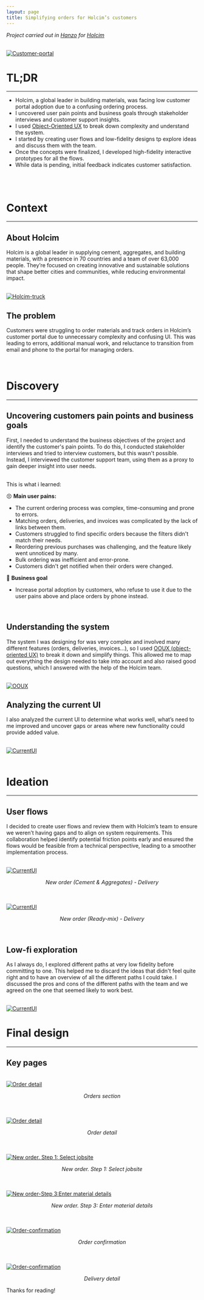 ```yaml
---
layout: page
title: Simplifying orders for Holcim’s customers
---
```



*Project carried out in [Hanzo](https://hanzo.es/) for [Holcim](https://www.holcim.com/)*<br>

<br>
<a href="{{ https://danielszt.github.io/ }}/assets/hcp1.png" target="_blank"><img src="{{ https://danielszt.github.io/ }}/assets/hcp1.png" alt="Customer-portal" class="inline"/></a>

<br>

# TL;DR
---
- Holcim, a global leader in building materials, was facing low customer portal adoption due to a confusing ordering process.
- I uncovered user pain points and business goals through stakeholder interviews and customer support insights.
- I used [Object-Oriented UX](https://www.ooux.com/what-is-ooux) to break down complexity and understand the system.
- I started by creating user flows and low-fidelity designs tp explore ideas and discuss them with the team.
- Once the concepts were finalized, I developed high-fidelity interactive prototypes for all the flows.
- While data is pending, initial feedback indicates customer satisfaction.
<br>

<br>

# Context
---
## About Holcim

Holcim is a global leader in supplying cement, aggregates, and building materials, with a presence in 70 countries and a team of over 63,000 people. They’re focused on creating innovative and sustainable solutions that shape better cities and communities, while reducing environmental impact.

<br>
<a href="{{ https://danielszt.github.io/ }}/assets/hc2.png" target="_blank"><img src="{{ https://danielszt.github.io/ }}/assets/hc2.png" alt="Holcim-truck" class="inline"/></a>
<br>

## The problem

Customers were struggling to order materials and track orders in Holcim’s customer portal due to unnecessary complexity and confusing UI. This was leading to errors, additional manual work, and reluctance to transition from email and phone to the portal for managing orders.

<br>


# Discovery
---
## Uncovering customers pain points and business goals

First, I needed to understand the business objectives of the project and identify the customer's pain points. To do this, I conducted stakeholder interviews and tried to interview customers, but this wasn't possible. Instead, I interviewed the customer support team, using them as a proxy to gain deeper insight into user needs.

<br>
This is what i learned:
<br>

😣 **Main user pains:**

- The current ordering process was complex, time-consuming and prone to errors.
- Matching orders, deliveries, and invoices was complicated by the lack of links between them.
- Customers struggled to find specific orders because the filters didn't match their needs.
- Reordering previous purchases was challenging, and the feature likely went unnoticed by many.
- Bulk ordering was inefficient and error-prone.
- Customers didn't get notified when their orders were changed.

💼 **Business goal**

- Increase portal adoption by customers, who refuse to use it due to the user pains above and place orders by phone instead.

<br>

## Understanding the system

The system I was designing for was very complex and involved many different features (orders, deliveries, invoices...), so I used [OOUX (object-oriented UX)](https://www.ooux.com/what-is-ooux) to break it down and simplify things. This allowed me to map out everything the design needed to take into account and also raised good questions, which I answered with the help of the Holcim team.

<br>
<a href="{{ https://danielszt.github.io/ }}/assets/hc4.png" target="_blank"><img src="{{ https://danielszt.github.io/ }}/assets/hc4.png" alt="OOUX" class="inline"/></a>
<br>

## Analyzing the current UI

I also analyzed the current UI to determine what works well, what’s need to me improved and uncover gaps or areas where new functionality could provide added value.

<br>
<a href="{{ https://danielszt.github.io/ }}/assets/hc3.png" target="_blank"><img src="{{ https://danielszt.github.io/ }}/assets/hc3.png" alt="CurrentUI" class="inline"/></a>
<br>
  
<br>

# Ideation
---

## User flows

I decided to create user flows and review them with Holcim’s team to ensure we weren’t having gaps and to align on system requirements. This collaboration helped identify potential friction points early and ensured the flows would be feasible from a technical perspective, leading to a smoother implementation process.

<br>
<a href="{{ https://danielszt.github.io/ }}/assets/hc5.png" target="_blank"><img src="{{ https://danielszt.github.io/ }}/assets/hc5.png" alt="CurrentUI" class="inline"/></a>
<p><em><center>New order (Cement & Aggregates) - Delivery</center></em></p>
<br>

<br>
<a href="{{ https://danielszt.github.io/ }}/assets/hc6.png" target="_blank"><img src="{{ https://danielszt.github.io/ }}/assets/hc6.png" alt="CurrentUI" class="inline"/></a>
<p><em><center>New order (Ready-mix) - Delivery</center></em></p>
<br>

## Low-fi exploration

As I always do, I explored different paths at very low fidelity before committing to one. This helped me to discard the ideas that didn't feel quite right and to have an overview of all the different paths I could take. I discussed the pros and cons of the different paths with the team and we agreed on the one that seemed likely to work best.

<br>
<a href="{{ https://danielszt.github.io/ }}/assets/hc7.png" target="_blank"><img src="{{ https://danielszt.github.io/ }}/assets/hc7.png" alt="CurrentUI" class="inline"/></a>
<br>

# Final design
---

## Key pages


<br>
<a href="{{ https://danielszt.github.io/ }}/assets/hc8.png" target="_blank"><img src="{{ https://danielszt.github.io/ }}/assets/hc8.png" alt="Order detail" class="inline"/></a>
<p><em><center>Orders section</center></em></p>

<br>
<br>
<a href="{{ https://danielszt.github.io/ }}/assets/hc9.png" target="_blank"><img src="{{ https://danielszt.github.io/ }}/assets/hc9.png" alt="Order detail" class="inline"/></a>
<p><em><center>Order detail</center></em></p>

<br>
<br>
<a href="{{ https://danielszt.github.io/ }}/assets/hc10.png" target="_blank"><img src="{{ https://danielszt.github.io/ }}/assets/hc10.png" alt="New order. Step 1: Select jobsite" class="inline"/></a>
<p><em><center>New order. Step 1: Select jobsite</center></em></p>

<br>
<br>
<a href="{{ https://danielszt.github.io/ }}/assets/hc11.png" target="_blank"><img src="{{ https://danielszt.github.io/ }}/assets/hc11.png" alt="New order-Step 3:Enter material details" class="inline"/></a>
<p><em><center>New order. Step 3: Enter material details</center></em></p>

<br>
<br>
<a href="{{ https://danielszt.github.io/ }}/assets/hc12.png" target="_blank"><img src="{{ https://danielszt.github.io/ }}/assets/hc12.png" alt="Order-confirmation" class="inline"/></a>
<p><em><center>Order confirmation</center></em></p>

<br>
<br>
<a href="{{ https://danielszt.github.io/ }}/assets/hc13.png" target="_blank"><img src="{{ https://danielszt.github.io/ }}/assets/hc13.png" alt="Order-confirmation" class="inline"/></a>
<p><em><center>Delivery detail</center></em></p>


Thanks for reading!
